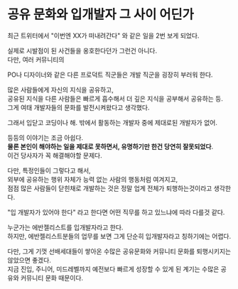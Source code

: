 # 공유 문화와 입개발자 그 사이 어딘가

최근 트위터에서 "이번엔 XX가 떠내려간다" 와 같은 일을 2번 보게 되었다.  


실제로 시발점이 된 사건들을 옹호한다던가 그런건 아니다.  
다만, 여러 커뮤니티의 

PO나 디자이너와 같은 다른 프로덕트 직군들은 개발 직군을 굉장히 부러워 한다.  
  
많은 사람들에게 자신의 지식을 공유하고,  
공유된 지식을 다른 사람들은 빠르게 흡수해서 더 깊은 지식을 공부해서 공유하는 등.  
그게 여태 개발자들의 문화를 발전시켜왔다고 생각했다.  

그래서 입닫고 코딩이나 해.
밖에서 활동하는 개발자 중에 제대로된 개발자가 없어.  

등등의 이야기는 조금 아쉽다.  
**물론 본인이 해야하는 일을 제대로 못하면서, 유명하기만 한건 당연히 잘못되었다**.  
이건 당사자가 꼭 해결해야할 문제다.  
  
다만, 특정인들이 그렇다고 해서,  
외부에 공유하는 행위 자체가 능력 없는 사람의 행동처럼 여겨지고,  
점점 많은 사람들이 닫힌채로 개발하는 것은 정말 업계 전체가 퇴행하는것이라고 생각한다.  

  
"입 개발자가 있어야 한다" 라고 한다면 어떤 직무를 하고 있느냐에 따라 다를것 같다.  

누군가는 에반젤리스트를 입개발자라고 한다.  
하지만, 에반젤리스트분들의 업무를 보면 그게 단순히 입개발자라고 칭하기에는 어렵다.  

다만, 그게 기껏 선배세대들이 쌓아온 수많은 공유문화와 커뮤니티 문화를 퇴행시키지는 않았으면 좋겠다.  
지금 진입, 주니어, 미드레벨까지 예전보다 빠르게 성장할 수 있게 된 계기는 수많은 공유와 커뮤니티 문화 때문이다.  


